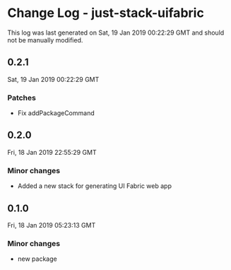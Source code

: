 # Change Log - just-stack-uifabric

This log was last generated on Sat, 19 Jan 2019 00:22:29 GMT and should not be manually modified.

## 0.2.1
Sat, 19 Jan 2019 00:22:29 GMT

### Patches

- Fix addPackageCommand

## 0.2.0
Fri, 18 Jan 2019 22:55:29 GMT

### Minor changes

- Added a new stack for generating UI Fabric web app

## 0.1.0
Fri, 18 Jan 2019 05:23:13 GMT

### Minor changes

- new package

